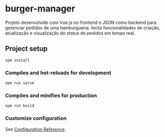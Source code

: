 # burger-manager

Projeto desenvolvido com Vue.js no frontend e JSON como backend para gerenciar pedidos de uma hamburgueria. Inclui funcionalidades de criação, atualização e visualização do status de pedidos em tempo real.

## Project setup
```
npm install
```

### Compiles and hot-reloads for development
```
npm run serve
```

### Compiles and minifies for production
```
npm run build
```

### Customize configuration
See [Configuration Reference](https://cli.vuejs.org/config/).
